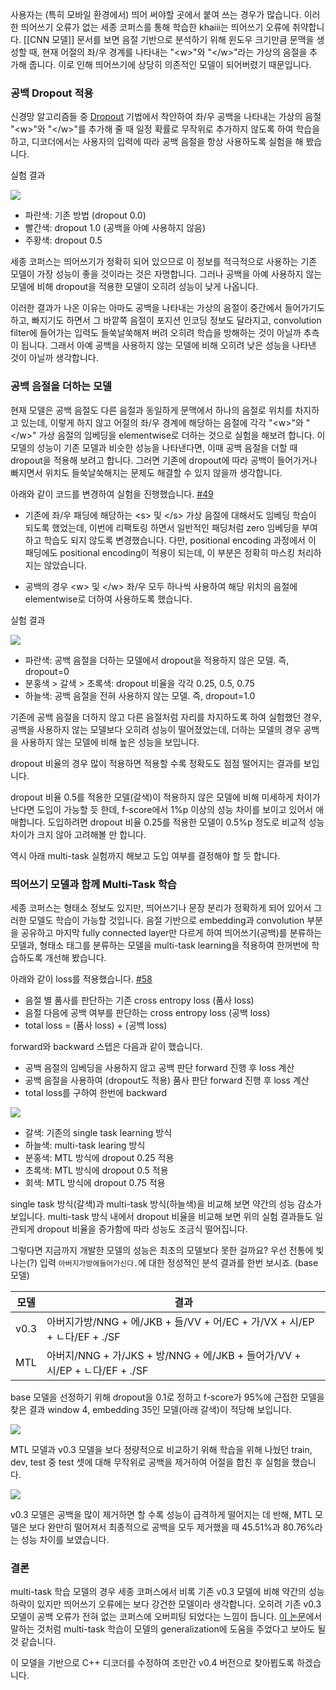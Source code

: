 사용자는 (특히 모바일 환경에서) 띄어 써야할 곳에서 붙여 쓰는 경우가 많습니다. 이러한 띄어쓰기 오류가 없는 세종 코퍼스를 통해 학습한 khaiii는 띄어쓰기 오류에 취약합니다. [[CNN 모델]] 문서를 보면 음절 기반으로 분석하기 위해 윈도우 크기만큼 문맥을 생성할 때, 현재 어절의 좌/우 경계를 나타내는 "\<w>"와 "\</w>"라는 가상의 음절을 추가해 줍니다. 이로 인해 띄어쓰기에 상당히 의존적인 모델이 되어버렸기 때문입니다.

### 공백 Dropout 적용
신경망 알고리즘들 중 [Dropout](https://en.wikipedia.org/wiki/Dropout_(neural_networks)) 기법에서 착안하여 좌/우 공백을 나타내는 가상의 음절 "\<w>"와 "\</w>"를 추가해 줄 때 일정 확률로 무작위로 추가하지 않도록 하여 학습을 하고, 디코더에서는 사용자의 입력에 따라 공백 음절을 항상 사용하도록 실험을 해 봤습니다.

실험 결과

![](https://user-images.githubusercontent.com/2581568/50537012-20877f80-0b9e-11e9-9d7c-e60999f2f6bd.png)

* 파란색: 기존 방법 (dropout 0.0)
* 빨간색: dropout 1.0 (공백을 아예 사용하지 않음)
* 주황색: dropout 0.5

세종 코퍼스는 띄어쓰기가 정확히 되어 있으므로 이 정보를 적극적으로 사용하는 기존 모델이 가장 성능이 좋을 것이라는 것은 자명합니다. 그러나 공백을 아예 사용하지 않는 모델에 비해 dropout을 적용한 모델이 오히려 성능이 낮게 나옵니다.

이러한 결과가 나온 이유는 아마도 공백을 나타내는 가상의 음절이 중간에서 들어가기도 하고, 빠지기도 하면서 그 바깥쪽 음절이 포지션 인코딩 정보도 달라지고, convolution filter에 들어가는 입력도 들쑥날쑥해져 버려 오히려 학습을 방해하는 것이 아닐까 추측이 됩니다. 그래서 아예 공백을 사용하지 않는 모델에 비해 오히려 낮은 성능을 나타낸 것이 아닐까 생각합니다.

### 공백 음절을 더하는 모델
현재 모델은 공백 음절도 다른 음절과 동일하게 문맥에서 하나의 음절로 위치를 차지하고 있는데, 이렇게 하지 않고 어절의 좌/우 경계에 해당하는 음절에 각각 "\<w>"와 "\</w>" 가상 음절의 임베딩을 elementwise로 더하는 것으로 실험을 해보려 합니다. 이 모델의 성능이 기존 모델과 비슷한 성능을 나타낸다면, 이때 공백 음절을 더할 때 dropout을 적용해 보려고 합니다. 그러면 기존에 dropout에 따라 공백이 들어가거나 빠지면서 위치도 들쑥날쑥해지는 문제도 해결할 수 있지 않을까 생각합니다.

아래와 같이 코드를 변경하여 실험을 진행했습니다. [#49](https://github.com/kakao/khaiii/issues/49)

* 기존에 좌/우 패딩에 해당하는 \<s> 및 \</s> 가상 음절에 대해서도 임베딩 학습이 되도록 했었는데, 이번에 리팩토링 하면서 일반적인 패딩처럼 zero 임베딩을 부여하고 학습도 되지 않도록 변경했습니다. 다만, positional encoding 과정에서 이 패딩에도 positional encoding이 적용이 되는데, 이 부분은 정확히 마스킹 처리하지는 않았습니다.

* 공백의 경우 \<w> 및 \</w> 좌/우 모두 하나씩 사용하여 해당 위치의 음절에 elementwise로 더하여 사용하도록 했습니다.

실험 결과

![](https://user-images.githubusercontent.com/2581568/52546111-19d86300-2e00-11e9-8049-a341fa4f3556.png)

* 파란색: 공백 음절을 더하는 모델에서 dropout을 적용하지 않은 모델. 즉, dropout=0
* 분홍색 > 갈색 > 초록색: dropout 비율을 각각 0.25, 0.5, 0.75
* 하늘색: 공백 음절을 전혀 사용하지 않는 모델. 즉, dropout=1.0

기존에 공백 음절을 더하지 않고 다른 음절처럼 자리를 차지하도록 하여 실험했던 경우, 공백을 사용하지 않는 모델보다 오히려 성능이 떨어졌었는데, 더하는 모델의 경우 공백을 사용하지 않는 모델에 비해 높은 성능을 보입니다.

dropout 비율의 경우 많이 적용하면 적용할 수록 정확도도 점점 떨어지는 결과를 보입니다.

dropout 비율 0.5를 적용한 모델(갈색)이 적용하지 않은 모델에 비해 미세하게 차이가 난다면 도입이 가능할 듯 한데, f-score에서 1%p 이상의 성능 차이를 보이고 있어서 애매합니다. 도입하려면 dropout 비율 0.25를 적용한 모델이 0.5%p 정도로 비교적 성능 차이가 크지 않아 고려해볼 만 합니다.

역시 아래 multi-task 실험까지 해보고 도입 여부를 결정해야 할 듯 합니다.


### 띄어쓰기 모델과 함께 Multi-Task 학습
세종 코퍼스는 형태소 정보도 있지만, 띄어쓰기나 문장 분리가 정확하게 되어 있어서 그러한 모델도 학습이 가능할 것입니다. 음절 기반으로 embedding과 convolution 부분을 공유하고 마지막 fully connected layer만 다르게 하여 띄어쓰기(공백)를 분류하는 모델과, 형태소 태그를 분류하는 모델을 multi-task learning을 적용하여 한꺼번에 학습하도록 개선해 봤습니다.

아래와 같이 loss를 적용했습니다. [#58](https://github.com/kakao/khaiii/issues/58)
* 음절 별 품사를 판단하는 기존 cross entropy loss (품사 loss)
* 음절 다음에 공백 여부를 판단하는 cross entropy loss (공백 loss)
* total loss = (품사 loss) + (공백 loss)

forward와 backward 스텝은 다음과 같이 했습니다.
* 공백 음절의 임베딩을 사용하지 않고 공백 판단 forward 진행 후 loss 계산
* 공백 음절을 사용하여 (dropout도 적용) 품사 판단 forward 진행 후 loss 계산
* total loss를 구하여 한번에 backward

![](https://user-images.githubusercontent.com/2581568/56458800-19db7d00-63c6-11e9-9f0b-961d53da99d6.png)

* 갈색: 기존의 single task learning 방식
* 하늘색: multi-task learing 방식
* 분홍색: MTL 방식에 dropout 0.25 적용
* 초록색: MTL 방식에 dropout 0.5 적용
* 회색: MTL 방식에 dropout 0.75 적용

single task 방식(갈색)과 multi-task 방식(하늘색)을 비교해 보면 약간의 성능 감소가 보입니다. multi-task 방식 내에서 dropout 비율을 비교해 보면 위의 실험 결과들도 일관되게 dropout 비율을 증가함에 따라 성능도 조금식 떨어집니다.

그렇다면 지금까지 개발한 모델의 성능은 최초의 모델보다 못한 걸까요? 우선 전통에 빛나는(?) 입력 `아버지가방에들어가신다.`에 대한 정성적인 분석 결과를 한번 보시죠. (base 모델)

모델  | 결과
-----|----
v0.3 | 아버지가방/NNG + 에/JKB + 들/VV + 어/EC + 가/VX + 시/EP + ㄴ다/EF + ./SF
MTL  | 아버지/NNG + 가/JKS + 방/NNG + 에/JKB + 들어가/VV + 시/EP + ㄴ다/EF + ./SF

base 모델을 선정하기 위해 dropout을 0.1로 정하고 f-score가 95%에 근접한 모델을 찾은 결과 window 4, embedding 35인 모델(아래 갈색)이 적당해 보입니다.

![](https://user-images.githubusercontent.com/2581568/56459176-c881bc80-63ca-11e9-9df1-ddb8923c6b41.png)

MTL 모델과 v0.3 모델을 보다 정량적으로 비교하기 위해 학습을 위해 나눴던 train, dev, test 중 test 셋에 대해 무작위로 공백을 제거하여 어절을 합친 후 실험을 했습니다.

![](https://user-images.githubusercontent.com/2581568/56459497-7ee7a080-63cf-11e9-8864-5a40bb3836bf.png)

v0.3 모델은 공백을 많이 제거하면 할 수록 성능이 급격하게 떨어지는 데 반해, MTL 모델은 보다 완만히 떨어져서 최종적으로 공백을 모두 제거했을 때 45.51%과 80.76%라는 성능 차이를 보였습니다.

### 결론
multi-task 학습 모델의 경우 세종 코퍼스에서 비록 기존 v0.3 모델에 비해 약간의 성능 하락이 있지만 띄어쓰기 오류에는 보다 강건한 모델이라 생각합니다. 오히려 기존 v0.3 모델이 공백 오류가 전혀 없는 코퍼스에 오버피팅 되었다는 느낌이 듭니다. [이 논문](https://arxiv.org/abs/1706.05098)에서 말하는 것처럼 multi-task 학습이 모델의 generalization에 도움을 주었다고 보아도 될 것 같습니다.

이 모델을 기반으로 C++ 디코더를 수정하여 조만간 v0.4 버전으로 찾아뵙도록 하겠습니다.
